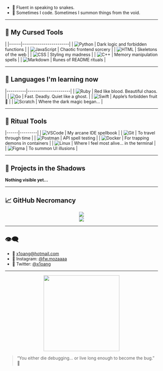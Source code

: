- 🐍 Fluent in speaking to snakes.  
- 👾 Sometimes I code. Sometimes I summon things from the void.

---

## 🧪 My Cursed Tools

|
|------|------------------------|
| ![Python](https://img.shields.io/badge/-Python-000000?style=flat-square&logo=python&logoColor=white) | Dark logic and forbidden functions |
| ![JavaScript](https://img.shields.io/badge/-JavaScript-111?style=flat-square&logo=javascript&logoColor=yellow) | Chaotic frontend sorcery |
| ![HTML](https://img.shields.io/badge/-HTML-E34F26?style=flat-square&logo=html5&logoColor=white) | Skeletons of the web |
| ![CSS](https://img.shields.io/badge/-CSS-1572B6?style=flat-square&logo=css3&logoColor=white) | Styling my madness |
| ![C++](https://img.shields.io/badge/-C++-00599C?style=flat-square&logo=c%2B%2B&logoColor=white) | Memory manipulation spells |
| ![Markdown](https://img.shields.io/badge/-Markdown-000000?style=flat-square&logo=markdown) | Runes of README rituals |

---

## 🧠 Languages I'm learning now


|----------|----------------------|
| ![Ruby](https://img.shields.io/badge/-Ruby-CC342D?style=flat-square&logo=ruby&logoColor=white) | Red like blood. Beautiful chaos. |
| ![Go](https://img.shields.io/badge/-Go-00ADD8?style=flat-square&logo=go&logoColor=white) | Fast. Deadly. Quiet like a ghost. |
| ![Swift](https://img.shields.io/badge/-Swift-F05138?style=flat-square&logo=swift&logoColor=white) | Apple’s forbidden fruit 🍎 |
| ![Scratch](https://img.shields.io/badge/-Scratch-4D97FF?style=flat-square&logo=scratch&logoColor=white) | Where the dark magic began... |

---

## 🔧 Ritual Tools


|------|---------|
| ![VSCode](https://img.shields.io/badge/-VSCode-007ACC?style=flat-square&logo=visual-studio-code&logoColor=white) | My arcane IDE spellbook |
| ![Git](https://img.shields.io/badge/-Git-F05032?style=flat-square&logo=git&logoColor=white) | To travel through time |
| ![Postman](https://img.shields.io/badge/-Postman-FF6C37?style=flat-square&logo=postman&logoColor=white) | API spell testing |
| ![Docker](https://img.shields.io/badge/-Docker-2496ED?style=flat-square&logo=docker&logoColor=white) | For trapping demons in containers |
| ![Linux](https://img.shields.io/badge/-Linux-FCC624?style=flat-square&logo=linux&logoColor=black) | Where I feel most alive... in the terminal |
| ![Figma](https://img.shields.io/badge/-Figma-F24E1E?style=flat-square&logo=figma&logoColor=white) | To summon UI illusions |

---

## 🧪 Projects in the Shadows

**Nothing visible yet...**  


---

## 📈 GitHub Necromancy

<p align="center">
  <img src="https://github-readme-stats.vercel.app/api?username=x1oang&show_icons=true&theme=tokyonight&icon_color=ff5555&title_color=ff79c6" />
  <br />
  <img src="https://github-readme-stats.vercel.app/api/top-langs/?username=x1oang&layout=compact&theme=tokyonight&title_color=8be9fd" />
</p>

---

## 👁️‍🗨️

- 📧 [x1oang@hotmail.com](mailto:x1oang@hotmail.com)  
- 🧿 Instagram: [@fw.mozaaaa](https://instagram.com/fw.mozaaaa)  
- 👻 Twitter: [@x1oang](https://twitter.com/x1oang)

---

<p align="center">
  <img src="https://media.tenor.com/cBpcfGDT7uYAAAAC/hacker.gif" width="250" />
</p>

> “You either die debugging... or live long enough to become the bug.” 🐛


